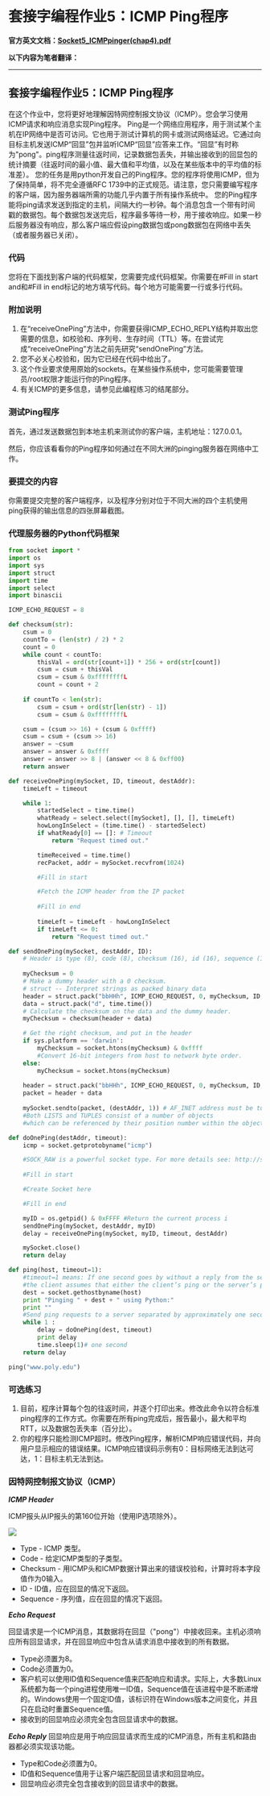 # 套接字编程作业5：ICMP Ping程序

**官方英文文档：[Socket5_ICMPpinger(chap4).pdf](Socket5_ICMPpinger(chap4).pdf)**

**以下内容为笔者翻译：**

------

## 套接字编程作业5：ICMP Ping程序

在这个作业中，您将更好地理解因特网控制报文协议（ICMP）。您会学习使用ICMP请求和响应消息实现Ping程序。
Ping是一个网络应用程序，用于测试某个主机在IP网络中是否可访问。它也用于测试计算机的网卡或测试网络延迟。它通过向目标主机发送ICMP“回显”包并监听ICMP“回显”应答来工作。“回显”有时称为"pong"。ping程序测量往返时间，记录数据包丢失，并输出接收到的回显包的统计摘要（往返时间的最小值、最大值和平均值，以及在某些版本中的平均值的标准差）。
您的任务是用python开发自己的Ping程序。您的程序将使用ICMP，但为了保持简单，将不完全遵循RFC 1739中的正式规范。请注意，您只需要编写程序的客户端，因为服务器端所需的功能几乎内置于所有操作系统中。
您的Ping程序能将ping请求发送到指定的主机，间隔大约一秒钟。每个消息包含一个带有时间戳的数据包。每个数据包发送完后，程序最多等待一秒，用于接收响应。如果一秒后服务器没有响应，那么客户端应假设ping数据包或pong数据包在网络中丢失（或者服务器已关闭）。

### 代码

您将在下面找到客户端的代码框架，您需要完成代码框架。你需要在#Fill in start and和#Fill in end标记的地方填写代码。每个地方可能需要一行或多行代码。

### 附加说明

1. 在“receiveOnePing”方法中，你需要获得ICMP_ECHO_REPLY结构并取出您需要的信息，如校验和、序列号、生存时间（TTL）等。在尝试完成“receiveOnePing”方法之前先研究“sendOnePing”方法。
2. 您不必关心校验和，因为它已经在代码中给出了。
3. 这个作业要求使用原始的sockets。在某些操作系统中，您可能需要管理员/root权限才能运行你的Ping程序。
4. 有关ICMP的更多信息，请参见此编程练习的结尾部分。

### 测试Ping程序
首先，通过发送数据包到本地主机来测试你的客户端，主机地址：127.0.0.1。

然后，你应该看看你的Ping程序如何通过在不同大洲的pinging服务器在网络中工作。

### 要提交的内容

你需要提交完整的客户端程序，以及程序分别对位于不同大洲的四个主机使用ping获得的输出信息的四张屏幕截图。

### 代理服务器的Python代码框架

```python
from socket import *
import os
import sys
import struct
import time
import select
import binascii

ICMP_ECHO_REQUEST = 8

def checksum(str):
    csum = 0
    countTo = (len(str) / 2) * 2
    count = 0
    while count < countTo:
        thisVal = ord(str[count+1]) * 256 + ord(str[count])
        csum = csum + thisVal
        csum = csum & 0xffffffffL
        count = count + 2
        
    if countTo < len(str):
        csum = csum + ord(str[len(str) - 1])
        csum = csum & 0xffffffffL

    csum = (csum >> 16) + (csum & 0xffff)
    csum = csum + (csum >> 16)
    answer = ~csum
    answer = answer & 0xffff
    answer = answer >> 8 | (answer << 8 & 0xff00)
    return answer

def receiveOnePing(mySocket, ID, timeout, destAddr):
    timeLeft = timeout

    while 1:
        startedSelect = time.time()
        whatReady = select.select([mySocket], [], [], timeLeft)
        howLongInSelect = (time.time() - startedSelect)
        if whatReady[0] == []: # Timeout
            return "Request timed out."

        timeReceived = time.time()
        recPacket, addr = mySocket.recvfrom(1024)

        #Fill in start

        #Fetch the ICMP header from the IP packet
        
        #Fill in end
        
        timeLeft = timeLeft - howLongInSelect
        if timeLeft <= 0:
        	return "Request timed out."

def sendOnePing(mySocket, destAddr, ID):
    # Header is type (8), code (8), checksum (16), id (16), sequence (16)
    
    myChecksum = 0
    # Make a dummy header with a 0 checksum.
    # struct -- Interpret strings as packed binary data
    header = struct.pack("bbHHh", ICMP_ECHO_REQUEST, 0, myChecksum, ID, 1)
    data = struct.pack("d", time.time())
    # Calculate the checksum on the data and the dummy header.
    myChecksum = checksum(header + data)

    # Get the right checksum, and put in the header
    if sys.platform == 'darwin':
        myChecksum = socket.htons(myChecksum) & 0xffff
        #Convert 16-bit integers from host to network byte order.
    else:
        myChecksum = socket.htons(myChecksum)
    
    header = struct.pack("bbHHh", ICMP_ECHO_REQUEST, 0, myChecksum, ID, 1)
    packet = header + data
    
    mySocket.sendto(packet, (destAddr, 1)) # AF_INET address must be tuple, not str
    #Both LISTS and TUPLES consist of a number of objects
    #which can be referenced by their position number within the object

def doOnePing(destAddr, timeout):
    icmp = socket.getprotobyname("icmp")

    #SOCK_RAW is a powerful socket type. For more details see: http://sock-raw.org/papers/sock_raw
    
    #Fill in start

    #Create Socket here

    #Fill in end

    myID = os.getpid() & 0xFFFF #Return the current process i
    sendOnePing(mySocket, destAddr, myID)
    delay = receiveOnePing(mySocket, myID, timeout, destAddr)

    mySocket.close()
    return delay

def ping(host, timeout=1):
    #timeout=1 means: If one second goes by without a reply from the server,
    #the client assumes that either the client’s ping or the server’s pong is lost
    dest = socket.gethostbyname(host)
    print "Pinging " + dest + " using Python:"
    print ""
    #Send ping requests to a server separated by approximately one second
    while 1 :
        delay = doOnePing(dest, timeout)
        print delay
        time.sleep(1)# one second
    return delay

ping("www.poly.edu")
```

### 可选练习

1. 目前，程序计算每个包的往返时间，并逐个打印出来。修改此命令以符合标准ping程序的工作方式。你需要在所有ping完成后，报告最小，最大和平均RTT，以及数据包丢失率（百分比）。
2. 你的程序只能检测ICMP超时。修改Ping程序，解析ICMP响应错误代码，并向用户显示相应的错误结果。ICMP响应错误码示例有0：目标网络无法到达可达，1：目标主机无法到达。

### 因特网控制报文协议（ICMP）

***ICMP Header***

ICMP报头从IP报头的第160位开始（使用IP选项除外）。

![](image/ICMP.png)

* Type - ICMP 类型。
* Code - 给定ICMP类型的子类型。
* Checksum - 用ICMP头和ICMP数据计算出来的错误校验和，计算时将本字段值作为0输入。
* ID - ID值，应在回显的情况下返回。
* Sequence - 序列值，应在回显的情况下返回。

***Echo Request***

回显请求是一个ICMP消息，其数据将在回显（"pong"）中接收回来。主机必须响应所有回显请求，并在回显响应中包含从请求消息中接收到的所有数据。

* Type必须置为8。
* Code必须置为0。
* 客户机可以使用ID值和Sequence值来匹配响应和请求。实际上，大多数Linux系统都为每一个ping进程使用唯一ID值，Sequence值在该进程中是不断递增的。Windows使用一个固定ID值，该标识符在Windows版本之间变化，并且只在启动时重置Sequence值。
* 接收到的回显响应必须完全包含回显请求中的数据。

***Echo Reply***
回显响应是用于响应回显请求而生成的ICMP消息，所有主机和路由器都必须实现该功能。

* Type和Code必须置为0。
* ID值和Sequence值用于让客户端匹配回显请求和回显响应。
* 回显响应必须完全包含接收到的回显请求中的数据。